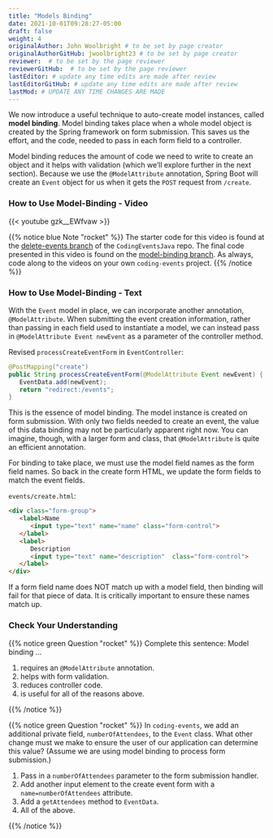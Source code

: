 ```yaml
---
title: "Models Binding"
date: 2021-10-01T09:28:27-05:00
draft: false
weight: 4
originalAuthor: John Woolbright # to be set by page creator
originalAuthorGitHub: jwoolbright23 # to be set by page creator
reviewer:  # to be set by the page reviewer
reviewerGitHub:  # to be set by the page reviewer
lastEditor: # update any time edits are made after review
lastEditorGitHub: # update any time edits are made after review
lastMod: # UPDATE ANY TIME CHANGES ARE MADE
---
```


We now introduce a useful technique to auto-create model instances, called **model binding**. Model binding takes place when a whole model object is created by the Spring framework on form submission. This saves us the effort, and the code, needed to pass in each form field to a controller. 

Model binding reduces the amount of code we need to write to create an object and it helps with validation (which we’ll explore further in the next section). Because we use the `@ModelAttribute` annotation, Spring Boot will create an `Event` object for us when it gets the `POST` request from `/create`.

### How to Use Model-Binding - Video

{{< youtube gzk__EWfvaw >}}

{{% notice blue Note "rocket" %}}
The starter code for this video is found at the [delete-events branch](https://github.com/LaunchCodeEducation/CodingEventsJava/tree/delete-events) of the `CodingEventsJava` repo. The final code presented in this video is found on the [model-binding branch](https://github.com/LaunchCodeEducation/CodingEventsJava/tree/model-binding). As always, code along to the videos on your own `coding-events` project.
{{% /notice %}}

### How to Use Model-Binding - Text

With the `Event` model in place, we can incorporate another annotation, `@ModelAttribute`. When submitting the event creation information, rather than passing in each field used to instantiate a model, we can instead pass in `@ModelAttribute Event newEvent` as a parameter of the controller method. 

Revised `processCreateEventForm` in `EventController`:

```java
@PostMapping("create")
public String processCreateEventForm(@ModelAttribute Event newEvent) {
   EventData.add(newEvent);
   return "redirect:/events";
}
```

This is the essence of model binding. The model instance is created on form submission. With only two fields needed to create an event, the value of this data binding may not be particularly apparent right now. You can imagine, though, with a larger form and class, that `@ModelAttribute` is quite an efficient annotation.

For binding to take place, we must use the model field names as the form field names. So back in the create form HTML, we update the form fields to match the event fields. 

`events/create.html`:

```html
<div class="form-group">
   <label>Name
      <input type="text" name="name" class="form-control">
   </label>
   <label>
      Description
      <input type="text" name="description"  class="form-control">
   </label>
</div>
```

If a form field name does NOT match up with a model field, then binding will fail for that piece of data. It is critically important to ensure these names match up. 

### Check Your Understanding

{{% notice green Question "rocket" %}}
Complete this sentence: Model binding ...

1. requires an `@ModelAttribute` annotation.
1. helps with form validation.
1. reduces controller code.
1. is useful for all of the reasons above.

<!-- Solution: All of the above -->
{{% /notice %}}

{{% notice green Question "rocket" %}}
In `coding-events`, we add an additional private field, `numberOfAttendees`, to the `Event` class. What other change must we make to ensure the user of our application can determine this value? (Assume we are using model binding to process form submission.)

1. Pass in a `numberOfAttendees` parameter to the form submission handler.
1. Add another input element to the create event form with a `name=numberOfAttendees` attribute.
1. Add a `getAttendees` method to `EventData`.
1. All of the above.

<!-- Solution: Add another input element to the create event form with a `name=numberOfAttendees` attribute. -->
{{% /notice %}}